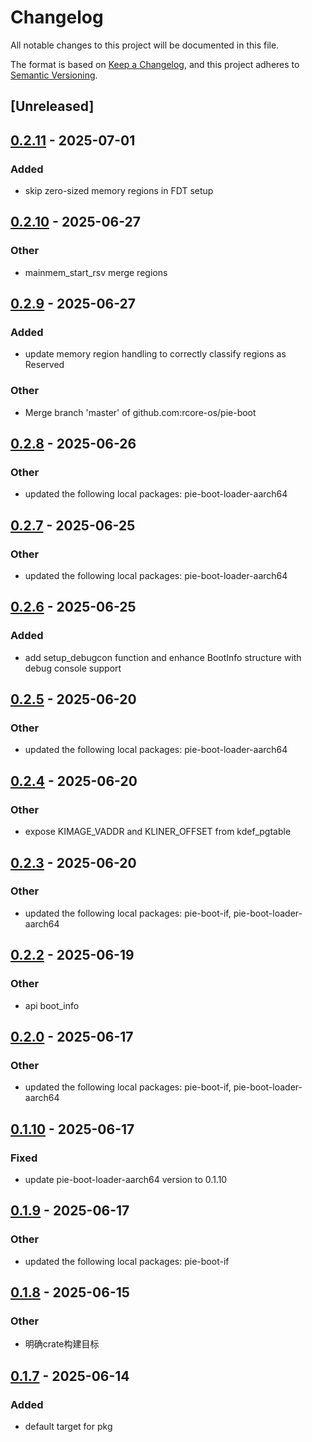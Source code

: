 # Changelog

All notable changes to this project will be documented in this file.

The format is based on [Keep a Changelog](https://keepachangelog.com/en/1.0.0/),
and this project adheres to [Semantic Versioning](https://semver.org/spec/v2.0.0.html).

## [Unreleased]

## [0.2.11](https://github.com/rcore-os/pie-boot/compare/pie-boot-v0.2.10...pie-boot-v0.2.11) - 2025-07-01

### Added

- skip zero-sized memory regions in FDT setup

## [0.2.10](https://github.com/rcore-os/pie-boot/compare/pie-boot-v0.2.9...pie-boot-v0.2.10) - 2025-06-27

### Other

- mainmem_start_rsv merge regions

## [0.2.9](https://github.com/rcore-os/pie-boot/compare/pie-boot-v0.2.8...pie-boot-v0.2.9) - 2025-06-27

### Added

- update memory region handling to correctly classify regions as Reserved

### Other

- Merge branch 'master' of github.com:rcore-os/pie-boot

## [0.2.8](https://github.com/rcore-os/pie-boot/compare/pie-boot-v0.2.7...pie-boot-v0.2.8) - 2025-06-26

### Other

- updated the following local packages: pie-boot-loader-aarch64

## [0.2.7](https://github.com/rcore-os/pie-boot/compare/pie-boot-v0.2.6...pie-boot-v0.2.7) - 2025-06-25

### Other

- updated the following local packages: pie-boot-loader-aarch64

## [0.2.6](https://github.com/rcore-os/pie-boot/compare/pie-boot-v0.2.5...pie-boot-v0.2.6) - 2025-06-25

### Added

- add setup_debugcon function and enhance BootInfo structure with debug console support

## [0.2.5](https://github.com/rcore-os/pie-boot/compare/pie-boot-v0.2.4...pie-boot-v0.2.5) - 2025-06-20

### Other

- updated the following local packages: pie-boot-loader-aarch64

## [0.2.4](https://github.com/rcore-os/pie-boot/compare/pie-boot-v0.2.3...pie-boot-v0.2.4) - 2025-06-20

### Other

- expose KIMAGE_VADDR and KLINER_OFFSET from kdef_pgtable

## [0.2.3](https://github.com/rcore-os/pie-boot/compare/pie-boot-v0.2.2...pie-boot-v0.2.3) - 2025-06-20

### Other

- updated the following local packages: pie-boot-if, pie-boot-loader-aarch64

## [0.2.2](https://github.com/rcore-os/pie-boot/compare/pie-boot-v0.2.1...pie-boot-v0.2.2) - 2025-06-19

### Other

- api boot_info

## [0.2.0](https://github.com/rcore-os/pie-boot/compare/pie-boot-v0.1.10...pie-boot-v0.2.0) - 2025-06-17

### Other

- updated the following local packages: pie-boot-if, pie-boot-loader-aarch64

## [0.1.10](https://github.com/rcore-os/pie-boot/compare/pie-boot-v0.1.9...pie-boot-v0.1.10) - 2025-06-17

### Fixed

- update pie-boot-loader-aarch64 version to 0.1.10

## [0.1.9](https://github.com/rcore-os/pie-boot/compare/pie-boot-v0.1.8...pie-boot-v0.1.9) - 2025-06-17

### Other

- updated the following local packages: pie-boot-if

## [0.1.8](https://github.com/rcore-os/pie-boot/compare/pie-boot-v0.1.7...pie-boot-v0.1.8) - 2025-06-15

### Other

- 明确crate构建目标

## [0.1.7](https://github.com/rcore-os/pie-boot/compare/pie-boot-v0.1.6...pie-boot-v0.1.7) - 2025-06-14

### Added

- default target for pkg
